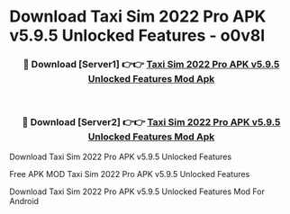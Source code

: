 # Download Taxi Sim 2022 Pro APK v5.9.5 Unlocked Features - o0v8l



<div align="center">
<h3>🔴 Download [Server1] 👉👉 <a href="https://momento.my/?title=Taxi_Sim_2022_Pro_APK_v5.9.5_Unlocked_Features">Taxi Sim 2022 Pro APK v5.9.5 Unlocked Features Mod Apk</a></h3><br>

<h3>🔴 Download [Server2] 👉👉 <a href="https://momento.my/?title=Taxi_Sim_2022_Pro_APK_v5.9.5_Unlocked_Features">Taxi Sim 2022 Pro APK v5.9.5 Unlocked Features Mod Apk</a></h3>
</div>



Download Taxi Sim 2022 Pro APK v5.9.5 Unlocked Features 

Free APK MOD Taxi Sim 2022 Pro APK v5.9.5 Unlocked Features 

Download Taxi Sim 2022 Pro APK v5.9.5 Unlocked Features Mod For Android
